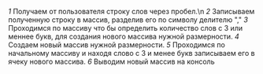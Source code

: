 *1* Получаем от пользователя строку слов через пробел.\n
*2* Записываем полученную строку в массив, разделив его по символу делителю ","
*3* Проходимся по массиву что бы определить количество слов с 3 или меннее букв, для создания нового массива нужной размерности.
*4* Создаем новый массив нужной размерности.
*5* Проходимся по начальному массиву и находя слово с 3 и менее букв записываем его в ячеку нового массива.
*6* Выводим новый массив на консоль
